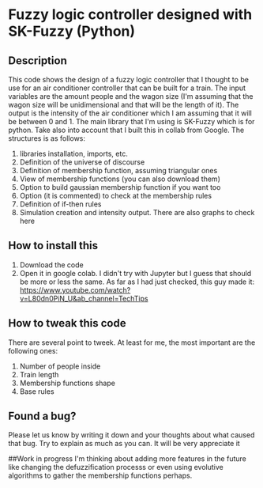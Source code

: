 # Fuzzy logic controller designed with SK-Fuzzy (Python)

## Description
This code shows the design of a fuzzy logic controller that I thought to be use for an air conditioner controller that can be built for a train. The input variables are the amount people and the wagon size (I'm assuming that the wagon size will be unidimensional and that will be the length of it). The output is the intensity of the air conditioner which I am assuming that it will be between 0 and 1. The main library that I'm using is SK-Fuzzy which is for python. Take also into account that I built this in collab from Google. The structures is as follows:
1) libraries installation, imports, etc.
2) Definition of the universe of discourse
3) Definition of membership function, assuming triangular ones
4) View of membership functions (you can also download them)
5) Option to build gaussian membership function if you want too
6) Option (it is commented) to check at the membership rules
7) Definition of if-then rules
8) Simulation creation and intensity output. There are also graphs to check here

## How to install this
1) Download the code
2) Open it in google colab. I didn't try with Jupyter but I guess that should be more or less the same. As far as I had just checked, this guy made it: https://www.youtube.com/watch?v=L80dn0PiN_U&ab_channel=TechTips

## How to tweak this code
There are several point to tweek. At least for me, the most important are the following ones:
1) Number of people inside
2) Train length
3) Membership functions shape
4) Base rules


## Found a bug?
Please let us know by writing it down and your thoughts about what caused that bug. Try to explain as much as you can. It will be very appreciate it

##Work in progress
I'm thinking about adding more features in the future like changing the defuzzification processs or even using evolutive algorithms to gather the membership functions perhaps.
